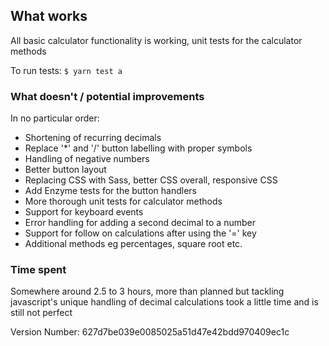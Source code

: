 ## What works

All basic calculator functionality is working, unit tests for the calculator methods

To run tests: `$ yarn test a`

### What doesn't / potential improvements

In no particular order:

- Shortening of recurring decimals
- Replace '*' and '/' button labelling with proper symbols
- Handling of negative numbers
- Better button layout
- Replacing CSS with Sass, better CSS overall, responsive CSS
- Add Enzyme tests for the button handlers
- More thorough unit tests for calculator methods
- Support for keyboard events
- Error handling for adding a second decimal to a number
- Support for follow on calculations after using the '=' key
- Additional methods eg percentages, square root etc.

### Time spent

Somewhere around 2.5 to 3 hours, more than planned but tackling javascript's unique handling of decimal calculations took a little time and is still not perfect

Version Number: 627d7be039e0085025a51d47e42bdd970409ec1c
